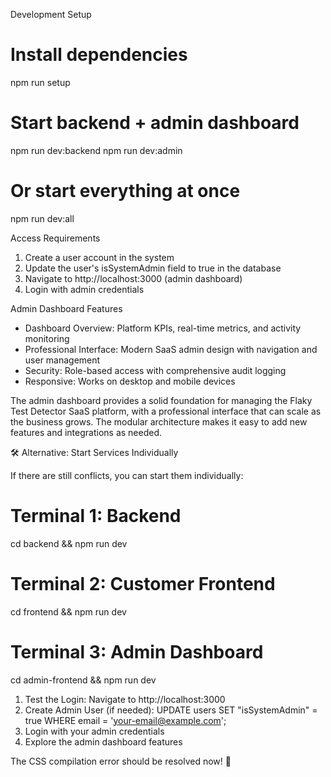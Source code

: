 Development Setup

  # Install dependencies
  npm run setup

  # Start backend + admin dashboard
  npm run dev:backend
  npm run dev:admin

  # Or start everything at once
  npm run dev:all

  Access Requirements

  1. Create a user account in the system
  2. Update the user's isSystemAdmin field to true in the database
  3. Navigate to http://localhost:3000 (admin dashboard)
  4. Login with admin credentials

  Admin Dashboard Features

  - Dashboard Overview: Platform KPIs, real-time metrics, and activity monitoring
  - Professional Interface: Modern SaaS admin design with navigation and user management
  - Security: Role-based access with comprehensive audit logging
  - Responsive: Works on desktop and mobile devices

  The admin dashboard provides a solid foundation for managing the Flaky Test Detector SaaS platform, with a professional interface that can scale as the business grows. The modular
   architecture makes it easy to add new features and integrations as needed.


🛠️ Alternative: Start Services Individually

  If there are still conflicts, you can start them individually:

  # Terminal 1: Backend
  cd backend && npm run dev

  # Terminal 2: Customer Frontend  
  cd frontend && npm run dev

  # Terminal 3: Admin Dashboard
  cd admin-frontend && npm run dev



  1. Test the Login: Navigate to http://localhost:3000
  2. Create Admin User (if needed):
  UPDATE users SET "isSystemAdmin" = true WHERE email = 'your-email@example.com';
  3. Login with your admin credentials
  4. Explore the admin dashboard features

  The CSS compilation error should be resolved now! 🚀